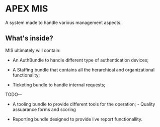 APEX MIS
========================

A system made to handle various management aspects.

What's inside?
--------------

MIS ultimately will contain:

  * An AuthBundle to handle different type of authentication devices;

  * A Staffing bundle that contains all the  herarchical and organizational functionality;
  
  * Ticketing bundle to handle internal requests;

TODO--
  * A tooling bundle to provide different tools for the operation;
        - Quality assuarance forms and scoring

  * Reporting bundle designed to provide live report functionallity.

